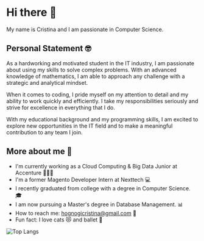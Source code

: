 # Hi there 👋

My name is Cristina and I am passionate in Computer Science.
## Personal Statement 🤓
As a hardworking and motivated student in the IT industry, I am passionate about using my skills to solve complex problems. With an advanced knowledge of mathematics, I am able to approach any challenge with a strategic and analytical mindset.

When it comes to coding, I pride myself on my attention to detail and my ability to work quickly and efficiently. I take my responsibilities seriously and strive for excellence in everything that I do.

With my educational background and my programming skills, I am excited to explore new opportunities in the IT field and to make a meaningful contribution to any team I join.

## More about me 🥰
- I'm currently working as a Cloud Computing & Big Data Junior at Accenture 👩🏻‍💻
- I'm a former Magento Developer Intern at Nexttech 💻
- I recently graduated from college with a degree in Computer Science. 🎓
- I am now pursuing a Master's degree in Database Management. 📊
- How to reach me: hognogicristina@gmail.com 📧
- Fun fact: I love cats 😻 and ballet 💃

![Top Langs](https://github-readme-stats.vercel.app/api/top-langs/?username=hognogicristina&theme=tokyonight&exclude_repo=andreeailie516.github.io&langs_count=8&hide=Assembly,Makefile&layout=compact)
